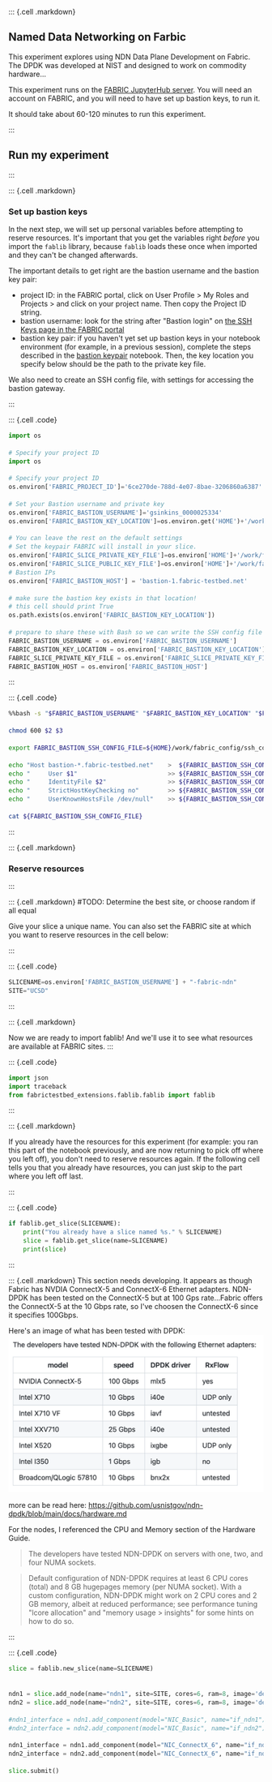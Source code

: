 ::: {.cell .markdown}


##  Named Data Networking on Farbic

This experiment explores using NDN Data Plane Development on Fabric.  The DPDK was developed at NIST and designed to work on commodity hardware...

This experiment runs on the [FABRIC JupyterHub server](https://jupyter.fabric-testbed.net/). You will need an account on FABRIC, and you will need to have set up bastion keys, to run it.

It should take about 60-120 minutes to run this experiment.

:::

## Run my experiment

:::

::: {.cell .markdown}

### Set up bastion keys

In the next step, we will set up personal variables before attempting to reserve resources. It's important that you get the variables right *before* you import the `fablib` library, because `fablib` loads these once when imported and they can't be changed afterwards.

The important details to get right are the bastion username and the bastion key pair:

* project ID: in the FABRIC portal, click on User Profile > My Roles and Projects > and click on your project name. Then copy the Project ID string.
* bastion username: look for the string after "Bastion login" on [the SSH Keys page in the FABRIC portal](https://portal.fabric-testbed.net/experiments#sshKeys)
* bastion key pair: if you haven't yet set up bastion keys in your notebook environment (for example, in a previous session), complete the steps described in the [bastion keypair](https://github.com/fabric-testbed/jupyter-examples/blob/master//fabric_examples/fablib_api/bastion_setup.ipynb) notebook. Then, the key location you specify below should be the path to the private key file.


We also need to create an SSH config file, with settings for accessing the bastion gateway.

:::


::: {.cell .code}

```python
import os

# Specify your project ID
import os

# Specify your project ID
os.environ['FABRIC_PROJECT_ID']='6ce270de-788d-4e07-8bae-3206860a6387'

# Set your Bastion username and private key
os.environ['FABRIC_BASTION_USERNAME']='gsinkins_0000025334'
os.environ['FABRIC_BASTION_KEY_LOCATION']=os.environ.get('HOME')+'/work/fabric_config/fabric_bastion_key'

# You can leave the rest on the default settings
# Set the keypair FABRIC will install in your slice. 
os.environ['FABRIC_SLICE_PRIVATE_KEY_FILE']=os.environ['HOME']+'/work/fabric_config/slice_key'
os.environ['FABRIC_SLICE_PUBLIC_KEY_FILE']=os.environ['HOME']+'/work/fabric_config/slice_key.pub'
# Bastion IPs
os.environ['FABRIC_BASTION_HOST'] = 'bastion-1.fabric-testbed.net'

# make sure the bastion key exists in that location!
# this cell should print True
os.path.exists(os.environ['FABRIC_BASTION_KEY_LOCATION'])

# prepare to share these with Bash so we can write the SSH config file
FABRIC_BASTION_USERNAME = os.environ['FABRIC_BASTION_USERNAME']
FABRIC_BASTION_KEY_LOCATION = os.environ['FABRIC_BASTION_KEY_LOCATION']
FABRIC_SLICE_PRIVATE_KEY_FILE = os.environ['FABRIC_SLICE_PRIVATE_KEY_FILE']
FABRIC_BASTION_HOST = os.environ['FABRIC_BASTION_HOST']
```
:::


::: {.cell .code}

```bash
%%bash -s "$FABRIC_BASTION_USERNAME" "$FABRIC_BASTION_KEY_LOCATION" "$FABRIC_SLICE_PRIVATE_KEY_FILE"

chmod 600 $2 $3

export FABRIC_BASTION_SSH_CONFIG_FILE=${HOME}/work/fabric_config/ssh_config

echo "Host bastion-*.fabric-testbed.net"    >  ${FABRIC_BASTION_SSH_CONFIG_FILE}
echo "     User $1"                         >> ${FABRIC_BASTION_SSH_CONFIG_FILE}
echo "     IdentityFile $2"                 >> ${FABRIC_BASTION_SSH_CONFIG_FILE}
echo "     StrictHostKeyChecking no"        >> ${FABRIC_BASTION_SSH_CONFIG_FILE}
echo "     UserKnownHostsFile /dev/null"    >> ${FABRIC_BASTION_SSH_CONFIG_FILE}

cat ${FABRIC_BASTION_SSH_CONFIG_FILE}
```
:::


::: {.cell .markdown} 

### Reserve resources

:::

::: {.cell .markdown}
#TODO: Determine the best site, or choose random if all equal

Give your slice a unique name. You can also set the FABRIC site at which you want to reserve resources in the cell below:

:::

::: {.cell .code}

```python
SLICENAME=os.environ['FABRIC_BASTION_USERNAME'] + "-fabric-ndn"
SITE="UCSD"
```
:::

::: {.cell .markdown}

Now we are ready to import fablib! And we'll use it to see what resources are available at FABRIC sites. :::

::: {.cell .code}
```python
import json
import traceback
from fabrictestbed_extensions.fablib.fablib import fablib
```
:::

::: {.cell .markdown}


If you already have the resources for this experiment (for example: you ran this part of the notebook previously, and are now returning to pick off where you left off), you don't need to reserve resources again. If the following cell tells you that you already have resources, you can just skip to the part where you left off last.


:::


::: {.cell .code}

```python
if fablib.get_slice(SLICENAME):
    print("You already have a slice named %s." % SLICENAME)
    slice = fablib.get_slice(name=SLICENAME)
    print(slice)
```
:::


::: {.cell .markdown}
This section needs developing.  It appears as though Fabric has NVDIA ConnectX-5 
and ConnectX-6 Ethernet adapters.  NDN-DPDK has been tested on the ConnectX-5 but at
100 Gps rate...Fabric offers the ConnectX-5 at the 10 Gbps rate, so I've choosen the
ConnectX-6 since it specifies 100Gbps.



Here's an image of what has been tested with DPDK:
![tested](./images/dpdk_tested.png)

more can be read here: https://github.com/usnistgov/ndn-dpdk/blob/main/docs/hardware.md

For the nodes, I referenced the CPU and Memory section of the Hardware Guide.
> The developers have tested NDN-DPDK on servers with one, two, and four NUMA sockets.

> Default configuration of NDN-DPDK requires at least 6 CPU cores (total) and 8 GB hugepages memory (per NUMA socket). With a custom configuration, NDN-DPDK might work on 2 CPU cores and 2 GB memory, albeit at reduced performance; see performance tuning "lcore allocation" and "memory usage > insights" for some hints on how to do so.

:::

::: {.cell .code}
```python
slice = fablib.new_slice(name=SLICENAME)


ndn1 = slice.add_node(name="ndn1", site=SITE, cores=6, ram=8, image='default_ubuntu_20')
ndn2 = slice.add_node(name="ndn2", site=SITE, cores=6, ram=8, image='default_ubuntu_20')

#ndn1_interface = ndn1.add_component(model="NIC_Basic", name="if_ndn1").get_interfaces()[0]
#ndn2_interface = ndn2.add_component(model="NIC_Basic", name="if_ndn2").get_interfaces()[0]

ndn1_interface = ndn1.add_component(model="NIC_ConnectX_6", name="if_ndn1").get_interfaces()[0]
ndn2_interface = ndn2.add_component(model="NIC_ConnectX_6", name="if_ndn2").get_interfaces()[0]

slice.submit()
```
